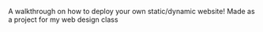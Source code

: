 A walkthrough on how to deploy your own static/dynamic website!
Made as a project for my web design class
